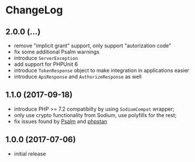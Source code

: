 # ChangeLog

## 2.0.0 (...)
- remove "implicit grant" support, only support "autorization code"
- fix some additional Psalm warnings
- introduce `ServerException`
- add support for PHPUnit 6
- introduce `TokenResponse` object to make integration in applications easier
- introduce `ApiResponse` and `AuthorizeResponse` as well

## 1.1.0 (2017-09-18)
- introduce PHP >= 7.2 compatibilty by using `SodiumCompat` wrapper;
- only use crypto functionality from Sodium, use polyfills for the rest;
- fix issues found by [Psalm](https://getpsalm.org/) and 
  [phpstan](https://github.com/phpstan/phpstan)

## 1.0.0 (2017-07-06)
- initial release
